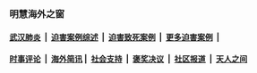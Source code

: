 
### 明慧海外之窗

####  [武汉肺炎](indexes/365.md?t=07141600) &nbsp;|&nbsp;  [迫害案例综述](indexes/328.md?t=07141600) &nbsp;|&nbsp; [迫害致死案例](indexes/277.md?t=07141600)  &nbsp;|&nbsp; [更多迫害案例](indexes/81.md?t=07141600)  &nbsp;|&nbsp; 
####  [时事评论](indexes/19.md?t=07141600) &nbsp;|&nbsp; [海外简讯](indexes/245.md?t=07141600)&nbsp;|&nbsp;  [社会支持](indexes/140.md?t=07141600) &nbsp;|&nbsp; [褒奖决议](indexes/282.md?t=07141600) &nbsp;|&nbsp; [社区报道](indexes/91.md?t=07141600)  &nbsp;|&nbsp; [天人之间](indexes/78.md?t=07141600) 

